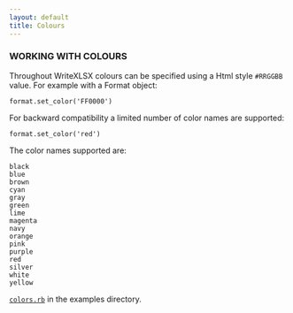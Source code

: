 ```yaml
---
layout: default
title: Colours
---
```

### <a name="colors" class="anchor" href="#colors"><span class="octicon octicon-link" /></a>WORKING WITH COLOURS

Throughout WriteXLSX colours can be specified using a Html style `#RRGGBB` value. For example with a Format object:

    format.set_color('FF0000')

For backward compatibility a limited number of color names are supported:

    format.set_color('red')

The color names supported are:

    black
    blue
    brown
    cyan
    gray
    green
    lime
    magenta
    navy
    orange
    pink
    purple
    red
    silver
    white
    yellow

[`colors.rb`](examples.html#colors)
in the examples directory.

